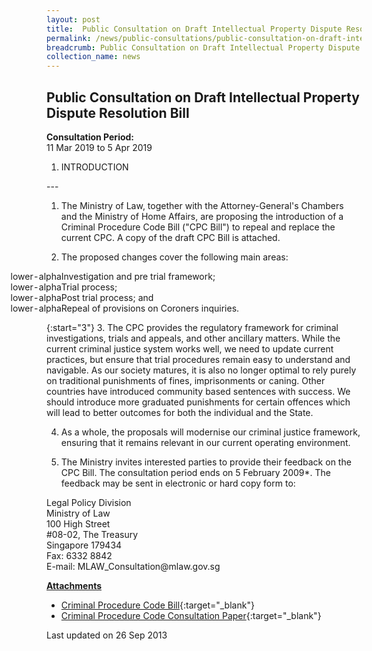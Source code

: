 ```yaml
---
layout: post
title:  Public Consultation on Draft Intellectual Property Dispute Resolution Bill
permalink: /news/public-consultations/public-consultation-on-draft-intellectual-property-dispute-resol/
breadcrumb: Public Consultation on Draft Intellectual Property Dispute Resolution Bill
collection_name: news
---
```


Public Consultation on Draft Intellectual Property Dispute Resolution Bill
---

**Consultation Period:**  
11 Mar 2019 to 5 Apr 2019

<ol styl="list-style-type: upper-roman">
<li>INTRODUCTION</li>
</ol>
---

1. The Ministry of Law, together with the Attorney-General's Chambers and the Ministry of Home Affairs, are proposing the introduction of a Criminal Procedure Code Bill ("CPC Bill") to repeal and replace the current CPC. A copy of the draft CPC Bill is attached.

2. The proposed changes cover the following main areas:

<ol style = list-style-type:"lower-alpha">
  <li>Investigation and pre trial framework;</li>
  <li>Trial process;</li>
  <li>Post trial process; and</li>
  <li>Repeal of provisions on Coroners inquiries.</li>
</ol>

{:start="3"}
3. The CPC provides the regulatory framework for criminal investigations, trials and appeals, and other ancillary matters. While the current criminal justice system works well, we need to update current practices, but ensure that trial procedures remain easy to understand and navigable. As our society matures, it is also no longer optimal to rely purely on traditional punishments of fines, imprisonments or caning. Other countries have introduced community based sentences with success. We should introduce more graduated punishments for certain offences which will lead to better outcomes for both the individual and the State.

4. As a whole, the proposals will modernise our criminal justice framework, ensuring that it remains relevant in our current operating environment.

5. The Ministry invites interested parties to provide their feedback on the CPC Bill. The consultation period ends on 5 February 2009*. The feedback may be sent in electronic or hard copy form to:

<p class="address-centered">
Legal Policy Division<br>
Ministry of Law<br>
100 High Street<br>
#08-02, The Treasury<br>
Singapore 179434<br>
Fax: 6332 8842<br>
E-mail: MLAW_Consultation@mlaw.gov.sg
</p>

<b><u>Attachments</u></b>

* [Criminal Procedure Code Bill](/files/linkclickf8ea.pdf/){:target="_blank"}
* [Criminal Procedure Code Consultation Paper](/files/linkclick15f8.pdf/){:target="_blank"}

<p class="right-side-updated">Last updated on 26 Sep 2013<p>
